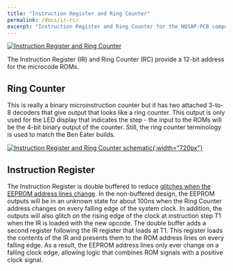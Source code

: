 ```yaml
---
title: "Instruction Register and Ring Counter"
permalink: /docs/ir-rc/
excerpt: "Instruction Register and Ring Counter for the NQSAP-PCB computer"
---
```


[![Instruction Register and Ring Counter](../../assets/images/ir-rc-board-500.jpg "Instruction Register and Ring Counter")](../../assets/images/ir-rc-board.jpg)

The Instruction Register (IR) and Ring Counter (RC) provide a 12-bit address for the microcode ROMs.

## Ring Counter
This is really a binary microinstruction counter but it has two attached 3-to-8 decoders
that give output that looks like a ring counter.  This output is only used for the LED
display that indicates the step - the input to the ROMs will be the 4-bit binary output of
the counter. Still, the ring counter terminology is used to match the Ben Eater builds.


[![Instruction Register and Ring Counter schematic](../../assets/images/ir-rc-schematic.png "Instruction Register and Ring Counter schematic"){:width="720px"}](../../assets/images/ir-rc-schematic.png)

## Instruction Register

The Instruction Register is double buffered to reduce [glitches when the EEPROM address
lines change](../eeprom-glitch).  In the non-buffered design, the EEPROM outputs will be
in an unknown state for about 100ns when the Ring Counter address changes on every falling
edge of the system clock.  In addition, the outputs will also glitch on the rising edge of
the clock at instruction step T1 when the IR is loaded with the new opcode.  The double
buffer adds a second register following the IR register that loads at T1.  This register
loads the contents of the IR and presents them to the ROM address lines on every falling
edge.  As a result, the EEPROM address lines only ever change on a falling clock edge,
allowing logic that combines ROM signals with a positive clock signal.
